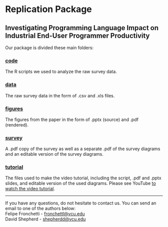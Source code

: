 # Replication Package
## Investigating Programming Language Impact on Industrial End-User Programmer Productivity 
Our package is divided these main folders:
### [code](https://github.com/vcuse/industrial/tree/master/code)
The R scripts we used to analyze the raw survey data. 
### [data](https://github.com/vcuse/industrial/tree/master/data)
The raw survey data in the form of .csv and .xls files.
### [figures](https://github.com/vcuse/industrial/tree/master/figures)
The figures from the paper in the form of .pptx (source) and .pdf (rendered). 
### [survey](https://github.com/vcuse/industrial/tree/master/survey)
A .pdf copy of the survey as well as a separate .pdf of the survey diagrams and an editable version of the survey diagrams.
### [tutorial](https://github.com/vcuse/industrial/tree/master/tutorial)
The files used to make the video tutorial, including the script, .pdf and .pptx slides, and editable version of the used diagrams. Please see YouTube [to watch the video tutorial](https://www.youtube.com/watch?v=V3xTa2sw0bk).  

---
If you have any questions, do not hesitate to contact us. You can send an email to one of the authors below:   <br>
Felipe Fronchetti - fronchettl@vcu.edu <br>
David Shepherd - shepherdd@vcu.edu
